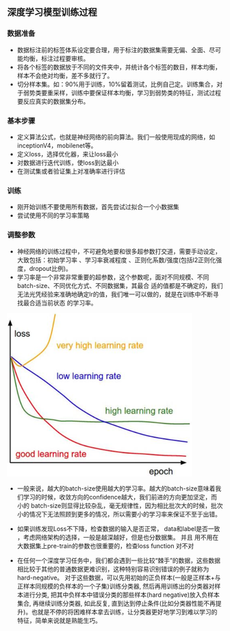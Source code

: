 ## 深度学习模型训练过程

### 数据准备

+ 数据标注前的标签体系设定要合理，用于标注的数据集需要无偏、全面、尽可能均衡，标注过程要审核。
+ 将各个标签的数据放于不同的文件夹中，并统计各个标签的数目，样本均衡，样本不会绝对均衡，差不多就行了。
+ 切分样本集。如：90%用于训练，10%留着测试，比例自己定。训练集合，对于弱势类要重采样，训练中要保证样本均衡，学习到弱势类的特征，测试过程要反应真实的数据集分布。

### 基本步骤

+ 定义算法公式，也就是神经网络的前向算法。我们一般使用现成的网络，如inceptionV4，mobilenet等。
+ 定义loss，选择优化器，来让loss最小
+ 对数据进行迭代训练，使loss到达最小
+ 在测试集或者验证集上对准确率进行评估

### 训练

+ 刚开始训练不要使用所有数据，首先尝试过拟合一个小数据集
+ 尝试使用不同的学习率策略

### 调整参数

+ 神经⽹络的训练过程中，不可避免地要和很多超参数打交道，需要⼿动设定，⼤致包括：初始学习率 、学习率衰减程度 、正则化系数/强度(包括l2正则化强度，dropout⽐例)。
+ 学习率是⼀个⾮常⾮常重要的超参数，这个参数呢，⾯对不同规模、不同batch-size、不同优化⽅式、不同数据集，其最合
  适的值都是不确定的，我们⽆法光凭经验来准确地确定lr的值，我们唯⼀可以做的，就是在训练中不断寻找最合适当前状态
  的学习率。

<img src="figure/image-20210627101515075.png" alt="image-20210627101515075" style="zoom:80%;" />

+ ⼀般来说，越⼤的batch-size使⽤越⼤的学习率。越⼤的batch-size意味着我们学习的时候，收敛⽅向的confidence越⼤，我们前进的⽅向更加坚定，⽽⼩的
  batch-size则显得⽐较杂乱，毫⽆规律性，因为相⽐批次⼤的时候，批次⼩的情况下⽆法照顾到更多的情况，所以需要⼩的学习率来保证不⾄于出错。

+ 如果训练发现Loss不下降，检查数据的输⼊是否正常， data和label是否⼀致  ，考虑⽹络架构的选择，⼀般是越深越好，但是也分数据集。 并且
  ⽤不⽤在⼤数据集上pre-train的参数也很重要的，检查loss function 对不对  
+ 在任何⼀个深度学习任务中，我们都会遇到⼀些⽐较“棘⼿”的数据，这些数据相⽐较于其他的普通数据更难识别，这种特别容易识别错误的例⼦就称为hard-negative。  对于这些数据，可以先⽤初始的正负样本(⼀般是正样本+与正样本同规模的负样本的⼀个⼦集)训练分类器, 然后再⽤训练出的分类器对样本进⾏分类, 把其中负样本中错误分类的那些样本(hard negative)放⼊负样本集合, 再继续训练分类器, 如此反复, 直到达到停⽌条件(⽐如分类器性能不再提升)。也就是不停的将困难样本拿去训练，让分类器更好地学习到难以学习的特征，简单来说就是熟能⽣巧。